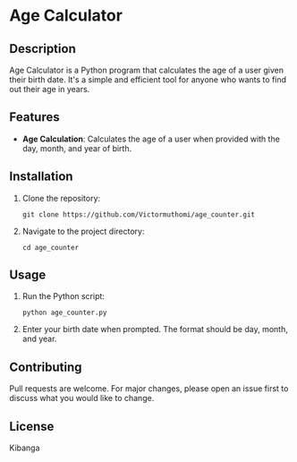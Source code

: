 # Age Calculator

## Description
Age Calculator is a Python program that calculates the age of a user given their birth date. It's a simple and efficient tool for anyone who wants to find out their age in years.

## Features
- **Age Calculation**: Calculates the age of a user when provided with the day, month, and year of birth.

## Installation
1. Clone the repository:
    ```
    git clone https://github.com/Victormuthomi/age_counter.git
    ```
2. Navigate to the project directory:
    ```
    cd age_counter
    ```

## Usage
1. Run the Python script:
    ```
    python age_counter.py
    ```
2. Enter your birth date when prompted. The format should be day, month, and year.

## Contributing
Pull requests are welcome. For major changes, please open an issue first to discuss what you would like to change.

## License
Kibanga
